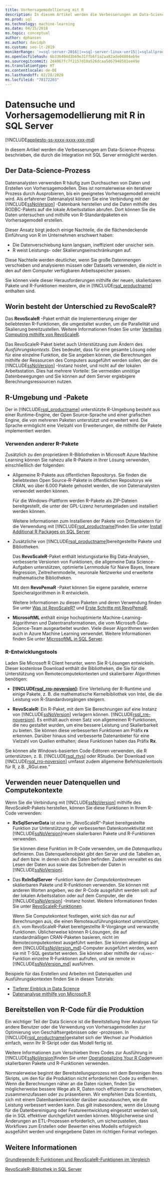 ```yaml
---
title: Vorhersagemodellierung mit R
description: In diesem Artikel werden die Verbesserungen am Data-Science-Prozess beschrieben, die durch die Integration mit SQL Server ermöglicht werden.
ms.prod: sql
ms.technology: machine-learning
ms.date: 04/15/2018
ms.topic: conceptual
author: dphansen
ms.author: davidph
ms.custom: seo-lt-2019
monikerRange: '>=sql-server-2016||>=sql-server-linux-ver15||=sqlallproducts-allversions'
ms.openlocfilehash: 6b336404d3b69e31ffb6f1a2aa82ade04804eb9e
ms.sourcegitcommit: 2d4067fc7f2157d10a526dcaa5d67948581ee49e
ms.translationtype: HT
ms.contentlocale: de-DE
ms.lasthandoff: 02/28/2020
ms.locfileid: "78172203"
---
```

# <a name="data-exploration-and-predictive-modeling-with-r-in-sql-server"></a>Datensuche und Vorhersagemodellierung mit R in SQL Server
[!INCLUDE[appliesto-ss-xxxx-xxxx-xxx-md](../../includes/appliesto-ss-xxxx-xxxx-xxx-md.md)]

In diesem Artikel werden die Verbesserungen am Data-Science-Prozess beschrieben, die durch die Integration mit SQL Server ermöglicht werden.

## <a name="the-data-science-process"></a>Der Data-Science-Prozess

Datenanalysten verwenden R häufig zum Durchsuchen von Daten und Erstellen von Vorhersagemodellen. Dies ist normalerweise ein iterativer Prozess durch Ausprobieren, bis ein geeignetes Vorhersagemodell erreicht wird. Als erfahrener Datenanalyst können Sie eine Verbindung mit der [!INCLUDE[ssNoVersion](../../includes/ssnoversion-md.md)] -Datenbank herstellen und die Daten mithilfe des RODBC-Pakets auf die lokale Arbeitsstation abrufen. Dort können Sie die Daten untersuchen und mithilfe von R-Standardpaketen ein Vorhersagemodell erstellen.

Dieser Ansatz birgt jedoch einige Nachteile, die die flächendeckende Einführung von R im Unternehmen erschwert haben: 

+ Die Datenverschiebung kann langsam, ineffizient oder unsicher sein.
+ R weist Leistungs- oder Skalierungseinschränkungen auf.

Diese Nachteile werden deutlicher, wenn Sie große Datenmengen verschieben und analysieren müssen oder Datasets verwenden, die nicht in den auf dem Computer verfügbaren Arbeitsspeicher passen.

Sie können viele dieser Herausforderungen mithilfe der neuen, skalierbaren Pakete und R-Funktionen meistern, die in [!INCLUDE[rsql_productname](../../includes/rsql-productname-md.md)] enthalten sind. 

## <a name="whats-different-about-revoscaler"></a>Worin besteht der Unterschied zu RevoScaleR?

Das **RevoScaleR** -Paket enthält die Implementierung einiger der beliebtesten R-Funktionen, die umgestaltet wurden, um die Parallelität und Skalierung bereitzustellen. Weitere Informationen finden Sie unter [Verteiltes Computing mithilfe von RevoScaleR](https://docs.microsoft.com/machine-learning-server/r/how-to-revoscaler-distributed-computing).

Das RevoScaleR-Paket bietet auch Unterstützung zum Ändern des *Ausführungskontexts*. Dies bedeutet, dass für eine gesamte Lösung oder für eine einzelne Funktion, die Sie angeben können, die Berechnungen mithilfe der Ressourcen des Computers ausgeführt werden sollen, der die [!INCLUDE[ssNoVersion](../../includes/ssnoversion-md.md)] -Instanz hostet, und nicht auf der lokalen Arbeitsstation. Dies hat mehrere Vorteile: Sie vermeiden unnötige Datenbewegungen und Sie können auf dem Server ergiebigere Berechnungsressourcen nutzen.

## <a name="r-environment-and-packages"></a>R-Umgebung und -Pakete

Der in [!INCLUDE[rsql_productname](../../includes/rsql-productname-md.md)] unterstützte R-Umgebung besteht aus einer Runtime-Engine, der Open Source-Sprache und einer grafischen Engine, die von mehreren Paketen unterstützt und erweitert wird. Die Sprache ermöglicht eine Vielzahl von Erweiterungen, die mithilfe der Pakete implementiert werden.  

### <a name="using-other-r-packages"></a>Verwenden anderer R-Pakete

Zusätzlich zu den proprietären R-Bibliotheken in Microsoft Azure Machine Learning können Sie nahezu alle R-Pakete in Ihrer Lösung verwenden, einschließlich der folgenden:

+ Allgemeine R-Pakete aus öffentlichen Repositorys. Sie finden die beliebtesten Open Source-R-Pakete in öffentlichen Repositorys wie CRAN, wo über 6.000 Pakete gehostet werden, die von Datenanalysten verwendet werden können.
  
  Für die Windows-Plattform werden R-Pakete als ZIP-Dateien bereitgestellt, die unter der GPL-Lizenz heruntergeladen und installiert werden können.  
  
  Weitere Informationen zum Installieren der Pakete von Drittanbietern für die Verwendung mit [!INCLUDE[rsql_productname](../../includes/rsql-productname-md.md)]finden Sie unter [Install Additional R Packages on SQL Server](../../advanced-analytics/r/install-additional-r-packages-on-sql-server.md)  
  
+ Zusätzliche von [!INCLUDE[rsql_productname](../../includes/rsql-productname-md.md)]bereitgestellte Pakete und Bibliotheken.   
  
     Das **RevoScaleR**-Paket enthält leistungsstarke Big Data-Analysen, verbesserte Versionen von Funktionen, die allgemeine Data Science-Aufgaben unterstützen, optimierte Lernmodule für Naive Bayes, lineare Regression, Zeitreihenmodelle, neuronale Netzwerke und erweiterte mathematische Bibliotheken.  
  
     Mit dem **RevoPemaR** -Paket können Sie eigene parallele, externe Speicheralgorithmen in R entwickeln.  
  
     Weitere Informationen zu diesen Paketen und deren Verwendung finden Sie unter [Was ist RevoScaleR?](https://docs.microsoft.com/machine-learning-server/r/concept-what-is-revoscaler) und [Erste Schritte mit RevoPemaR](https://docs.microsoft.com/machine-learning-server/r/how-to-developer-pemar). 

+ **MicrosoftML** enthält einige hochoptimierte Machine-Learning-Algorithmen und Datentransformationen, die vom Microsoft-Data-Science-Team ausgearbeitet wurden. Viele dieser Algorithmen werden auch in Azure Machine Learning verwendet. Weitere Informationen finden Sie unter [MicrosoftML in SQL Server](ref-r-microsoftml.md).

### <a name="r-development-tools"></a>R-Entwicklungstools

Laden Sie Microsoft R Client herunter, wenn Sie R-Lösungen entwickeln. Dieser kostenlose Download enthält die Bibliotheken, die Sie für die Unterstützung von Remotecomputekontexten und skalierbarer Algorithmen benötigen:

+ **[!INCLUDE[rsql_rro-noversion](../../includes/rsql-rro-noversion-md.md)]:** Eine Verteilung der R-Runtime und einige Pakete, z. B. die mathematische Kernelbibliothek von Intel, die die Leistung von R-Standardvorgängen steigern.  
  
+ **RevoScaleR:** Ein R-Paket, mit dem Sie Berechnungen auf eine Instanz von [!INCLUDE[ssNoVersion](../../includes/ssnoversion-md.md)] verlagern können. [!INCLUDE[rsql_rre-noversion](../../includes/rsql-rre-noversion-md.md)]. Es enthält auch einen Satz von allgemeinen R-Funktionen, die neu gestaltet wurden, um eine bessere Leistung und Skalierbarkeit zu bieten. Sie können diese verbesserten Funktionen am Präfix **rx** erkennen. Darüber hinaus sind verbesserte Datenanbieter für eine Vielzahl von Quellen enthalten; diese Funktionen haben das Präfix **Rx**.

Sie können alle Windows-basierten Code-Editoren verwenden, die R unterstützen, z. B. [!INCLUDE[rsql_rtvs](../../includes/rsql-rtvs-md.md)] oder RStudio. Der Download von [!INCLUDE[rsql_rro-noversion](../../includes/rsql-rro-noversion-md.md)] umfasst zudem allgemeine Befehlszeilentools für R, z.B. „RGui.exe.“

## <a name="use-new-data-sources-and-compute-contexts"></a>Verwenden neuer Datenquellen und Computekontexte

Wenn Sie die Verbindung mit [!INCLUDE[ssNoVersion](../../includes/ssnoversion-md.md)] mithilfe des RevoScaleR-Pakets herstellen, können Sie diese Funktionen in Ihrem R-Code verwenden:

+ **RxSqlServerData** ist eine im „RevoScaleR“-Paket bereitgestellte Funktion zur Unterstützung der verbesserten Datenkonnektivität mit [!INCLUDE[ssNoVersion](../../includes/ssnoversion-md.md)]neuen skalierbaren Pakete und R-Funktionen verwenden.
  
     Sie können diese Funktion im R-Code verwenden, um die *Datenquelle*zu definieren. Das Datenquellenobjekt gibt den Server und die Tabellen an, auf dem bzw. in denen sich die Daten befinden. Zudem verwaltet es das Lesen der Daten aus sowie das Schreiben der Daten in [!INCLUDE[ssNoVersion](../../includes/ssnoversion-md.md)].
  
-   Das **RxInSqlServer** -Funktion kann der *Computekontext*neuen skalierbaren Pakete und R-Funktionen verwenden.  Sie können mit anderen Worten angeben, wo der R-Code ausgeführt werden soll: auf der lokalen Arbeitsstation oder auf dem Computer, der die [!INCLUDE[ssNoVersion](../../includes/ssnoversion-md.md)] -Instanz hostet.  Weitere Informationen finden Sie unter [RevoScaleR-Funktionen](https://docs.microsoft.com/machine-learning-server/r-reference/revoscaler/revoscaler).
  
     Wenn Sie Computekontext festlegen, wirkt sich das nur auf Berechnungen aus, die einen Remoteausführungskontext unterstützen, d.h. vom RevoScaleR-Paket bereitgestellte R-Vorgänge und verwandte Funktionen. Üblicherweise können R-Lösungen, die auf standardmäßigen CRAN-Paketen basieren, nicht im Remotecomputekontext ausgeführt werden. Sie können allerdings auf dem [!INCLUDE[ssNoVersion_md](../../includes/ssnoversion-md.md)]-Computer ausgeführt werden, wenn sie mit T-SQL gestartet werden. Sie können aber mithilfe der `rxExec`-Funktion einzelne R-Funktionen aufrufen, und sie remote in [!INCLUDE[ssNoVersion_md](../../includes/ssnoversion-md.md)] ausführen.

Beispiele für das Erstellen und Arbeiten mit Datenquellen und Ausführungskontexten finden Sie in diesen Tutorials:

+ [Tieferer Einblick in Data Science](../../advanced-analytics/tutorials/deepdive-data-science-deep-dive-using-the-revoscaler-packages.md)  
+  [Datenanalyse mithilfe von Microsoft R](https://docs.microsoft.com/machine-learning-server/r/how-to-introduction)

## <a name="deploy-r-code-to-production"></a>Bereitstellen von R-Code für die Produktion

Ein wichtiger Teil der Data Science ist die Bereitstellung Ihrer Analysen für andere Benutzer oder die Verwendung von Vorhersagemodellen zur Optimierung von Geschäftsergebnissen oder -prozessen. In [!INCLUDE[rsql_productname](../../includes/rsql-productname-md.md)]gestaltet sich der Wechsel zur Produktion einfach, wenn Ihr R-Skript oder das Modell fertig ist.

Weitere Informationen zum Verschieben Ihres Codes zur Ausführung in [!INCLUDE[ssNoVersion](../../includes/ssnoversion-md.md)]finden Sie unter [Operationalizing Your R Code](../../advanced-analytics/r/operationalizing-your-r-code.md)neuen skalierbaren Pakete und R-Funktionen verwenden.

Normalerweise beginnt der Bereitstellungsprozess mit dem Bereinigen Ihres Skripts, um den für die Produktion nicht erforderlichen Code zu entfernen. Wenn die Berechnungen näher an die Daten rücken, finden Sie möglicherweise bessere Wege als R, Daten noch effizienter zu verschieben, zusammenzufassen oder zu präsentieren. Wir empfehlen Data Scientists, sich mit einem Datenbankentwickler darüber auszutauschen, wie die Leistung verbessert werden kann. Das gilt insbesondere, wenn die Lösung für die Datenbereinigung oder Featureentwicklung eingesetzt werden soll, die in SQL effektiver durchgeführt werden können. Möglicherweise sind Änderungen an ETL-Prozessen erforderlich, um sicherzustellen, dass Workflows zum Erstellen oder Bewerten eines Modells erfolgreich ausgeführt werden und eingegebene Daten im richtigen Format vorliegen.

## <a name="see-also"></a>Weitere Informationen

[Grundlegende R-Funktionen und RevoScaleR-Funktionen im Vergleich](https://docs.microsoft.com/machine-learning-server/r-reference/revoscaler/revoscaler-compared-to-base-r)

[RevoScaleR-Bibliothek in SQL Server](ref-r-revoscaler.md)
